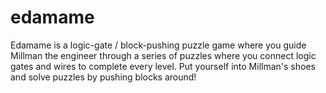# edamame
Edamame is a logic-gate / block-pushing puzzle game where you guide Millman the engineer through a series of puzzles where you connect logic gates and wires to complete every level. Put yourself into Millman's shoes and solve puzzles by pushing blocks around!
